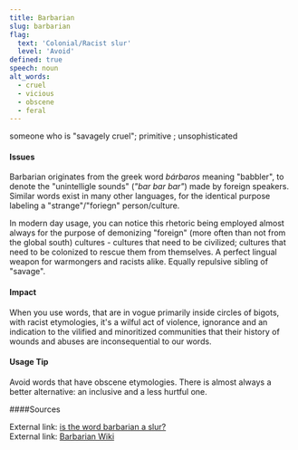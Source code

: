 ```yaml
---
title: Barbarian
slug: barbarian
flag:
  text: 'Colonial/Racist slur'
  level: 'Avoid'
defined: true
speech: noun
alt_words:
  - cruel
  - vicious
  - obscene
  - feral
---
```

someone who is "savagely cruel"; primitive ; unsophisticated


#### Issues

Barbarian originates from the greek word *bárbaros* meaning "babbler", to denote the "unintelligle sounds" (_"bar bar bar"_) made by foreign speakers.
Similar words exist in many other languages, for the identical purpose labeling a "strange"/"foriegn" person/culture. 

In modern day usage, you can notice this rhetoric being employed almost always for the purpose of demonizing "foreign" (more often than not from the global south) cultures - cultures that need to be civilized;
cultures that need to be colonized to rescue them from themselves. A perfect lingual weapon for warmongers and racists alike. Equally repulsive sibling of "savage". 

#### Impact

When you use words, that are in vogue primarily inside circles of bigots, with racist etymologies, it's a wilful act of violence, ignorance and an indication to the vilified and minoritized communities that their history of wounds and abuses are inconsequential to our words. 

#### Usage Tip

Avoid words that have obscene etymologies. There is almost always a better alternative: an inclusive and a less hurtful one. 

####Sources

External link: [is the word barbarian a slur?](https://seetobehumanityearth.wordpress.com/2015/07/16/is-the-term-barbarian-a-slur/)
<br/>
External link: [Barbarian Wiki](https://en.wikipedia.org/wiki/Barbarian)
```

